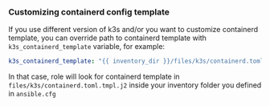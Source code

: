 ### Customizing containerd config template
If you use different version of k3s and/or you want to customize containerd template, you can override path to containerd template with ```k3s_containerd_template``` variable, for example: 
```yaml
k3s_containerd_template: "{{ inventory_dir }}/files/k3s/containerd.toml.tmpl.j2"
```
In that case, role will look for containerd template in ```files/k3s/containerd.toml.tmpl.j2``` inside your inventory folder you defined in ```ansible.cfg```  
